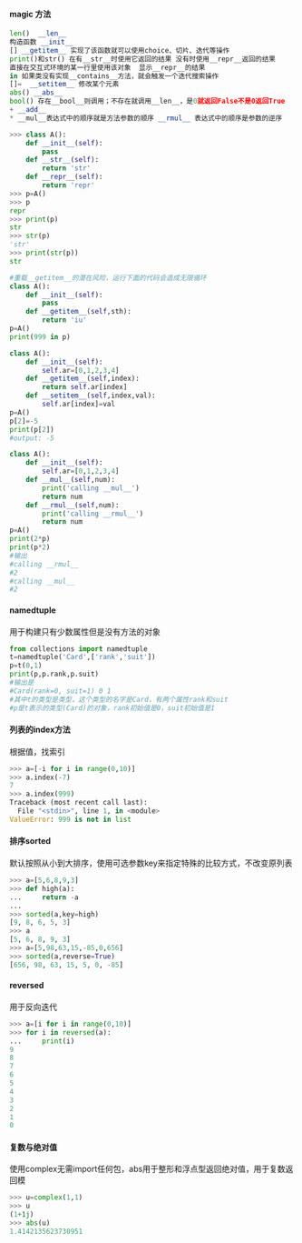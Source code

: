 #### magic 方法

```python
len()  __len__
构造函数 __init__
[] __getitem__ 实现了该函数就可以使用choice、切片、迭代等操作 
print()和str() 在有__str__时使用它返回的结果 没有时使用__repr__返回的结果
直接在交互式环境的某一行里使用该对象  显示__repr__的结果
in 如果类没有实现__contains__方法，就会触发一个迭代搜索操作
[]=  __setitem__ 修改某个元素
abs() __abs__
bool() 存在__bool__则调用；不存在就调用__len__，是0就返回False不是0返回True
+ __add__
* __mul__表达式中的顺序就是方法参数的顺序 __rmul__ 表达式中的顺序是参数的逆序
```

```python
>>> class A():
	def __init__(self):
	    pass
	def __str__(self):
	    return 'str'
	def __repr__(self):
	    return 'repr'
>>> p=A()
>>> p
repr
>>> print(p)
str
>>> str(p)
'str'
>>> print(str(p))
str
```

```python
#重载__getitem__的潜在风险，运行下面的代码会造成无限循环
class A():
    def __init__(self):
        pass
    def __getitem__(self,sth):
        return 'iu'
p=A()
print(999 in p)
```

```python
class A():
    def __init__(self):
        self.ar=[0,1,2,3,4]
    def __getitem__(self,index):
        return self.ar[index]
    def __setitem__(self,index,val):
        self.ar[index]=val
p=A()
p[2]=-5
print(p[2])
#output: -5
```

```python
class A():
    def __init__(self):
        self.ar=[0,1,2,3,4]
    def __mul__(self,num):
        print('calling __mul__')
        return num
    def __rmul__(self,num):
        print('calling __rmul__')
        return num
p=A()
print(2*p)
print(p*2)
#输出
#calling __rmul__
#2
#calling __mul__
#2
```

#### namedtuple

用于构建只有少数属性但是没有方法的对象

```python
from collections import namedtuple
t=namedtuple('Card',['rank','suit'])
p=t(0,1)
print(p,p.rank,p.suit)
#输出是
#Card(rank=0, suit=1) 0 1
#其中t的类型是类型，这个类型的名字是Card，有两个属性rank和suit
#p是t表示的类型(Card)的对象，rank初始值是0，suit初始值是1
```

#### 列表的index方法

根据值，找索引

```python
>>> a=[-i for i in range(0,10)]
>>> a.index(-7)
7
>>> a.index(999) 
Traceback (most recent call last):
  File "<stdin>", line 1, in <module>
ValueError: 999 is not in list
```

#### 排序sorted

默认按照从小到大排序，使用可选参数key来指定特殊的比较方式，不改变原列表

```python
>>> a=[5,6,8,9,3]
>>> def high(a):
...     return -a
... 
>>> sorted(a,key=high)
[9, 8, 6, 5, 3]
>>> a
[5, 6, 8, 9, 3]
>>> a=[5,98,63,15,-85,0,656]
>>> sorted(a,reverse=True)
[656, 98, 63, 15, 5, 0, -85]
```

#### reversed

用于反向迭代

```python
>>> a=[i for i in range(0,10)]
>>> for i in reversed(a):
...     print(i)
9
8
7
6
5
4
3
2
1
0
```

#### 复数与绝对值

使用complex无需import任何包，abs用于整形和浮点型返回绝对值，用于复数返回模

```python
>>> u=complex(1,1)
>>> u
(1+1j)
>>> abs(u)
1.4142135623730951
```